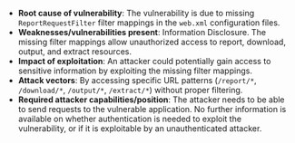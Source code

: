 - **Root cause of vulnerability**: The vulnerability is due to missing `ReportRequestFilter` filter mappings in the `web.xml` configuration files.
- **Weaknesses/vulnerabilities present**: Information Disclosure. The missing filter mappings allow unauthorized access to report, download, output, and extract resources.
- **Impact of exploitation**: An attacker could potentially gain access to sensitive information by exploiting the missing filter mappings.
- **Attack vectors**: By accessing specific URL patterns (`/report/*`, `/download/*`, `/output/*`, `/extract/*`) without proper filtering.
- **Required attacker capabilities/position**: The attacker needs to be able to send requests to the vulnerable application. No further information is available on whether authentication is needed to exploit the vulnerability, or if it is exploitable by an unauthenticated attacker.